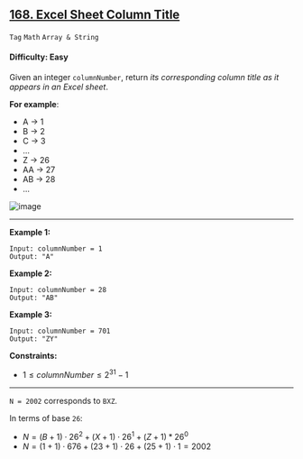 ## [168. Excel Sheet Column Title](https://leetcode.com/problems/excel-sheet-column-title/)

```Tag``` ```Math``` ```Array & String```

#### Difficulty: Easy

Given an integer ```columnNumber```, return _its corresponding column title as it appears in an Excel sheet_.

__For example__:

- A -> 1
- B -> 2
- C -> 3
- ...
- Z -> 26
- AA -> 27
- AB -> 28
- ...

![image](https://github.com/quananhle/Python/assets/35042430/653770ca-dcba-4b02-a026-e15cb6460154)

---

__Example 1:__
```
Input: columnNumber = 1
Output: "A"
```

__Example 2:__
```
Input: columnNumber = 28
Output: "AB"
```

__Example 3:__
```
Input: columnNumber = 701
Output: "ZY"
```

__Constraints:__

- $1 \le columnNumber \le 2^{31} - 1$

---

```N = 2002``` corresponds to ```BXZ```.

In terms of base ```26```:

- $N = (B + 1) \cdot 26^{2} + (X + 1) \cdot 26^{1} + (Z + 1) * 26^{0}$
- $N = (1 + 1) \cdot 676 + (23 + 1) \cdot 26 + (25 + 1) \cdot 1 = 2002$
